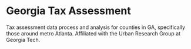 # Georgia Tax Assessment
Tax assessment data process and analysis for counties in GA, specifically those around metro Atlanta. Affiliated with the Urban Research Group at Georgia Tech.
